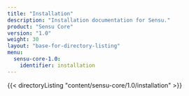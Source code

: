 ```yaml
---
title: "Installation"
description: "Installation documentation for Sensu."
product: "Sensu Core"
version: "1.0"
weight: 30
layout: "base-for-directory-listing"
menu:
  sensu-core-1.0:
    identifier: installation
---
```


{{< directoryListing "content/sensu-core/1.0/installation" >}}
